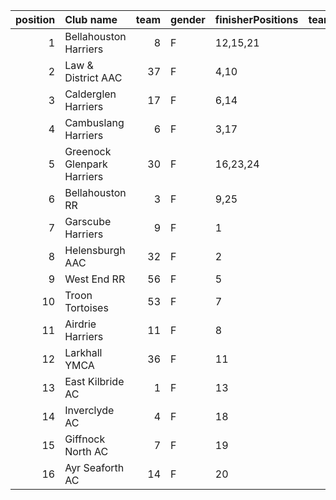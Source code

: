 |   position | Club name                  |   team | gender   | finisherPositions   |   teamPoints |   penaltyPoints |   totalPoints |   totalFinishers | Website                                    |
|-----------:|:---------------------------|-------:|:---------|:--------------------|-------------:|----------------:|--------------:|-----------------:|:-------------------------------------------|
|          1 | Bellahouston Harriers      |      8 | F        | 12,15,21            |           48 |               0 |            48 |                5 | http://www.bellahoustonharriers.co.uk/     |
|          2 | Law & District AAC         |     37 | F        | 4,10                |           14 |              37 |            51 |                2 | http://www.lawaac.co.uk/                   |
|          3 | Calderglen Harriers        |     17 | F        | 6,14                |           20 |              37 |            57 |                2 | http://www.calderglenharriers.org.uk/      |
|          4 | Cambuslang Harriers        |      6 | F        | 3,17                |           20 |              37 |            57 |                2 | https://cambuslangharriers.org/            |
|          5 | Greenock Glenpark Harriers |     30 | F        | 16,23,24            |           63 |               0 |            63 |                4 | https://greenockglenparkharriers.com/      |
|          6 | Bellahouston RR            |      3 | F        | 9,25                |           34 |              37 |            71 |                2 | https://www.bellahoustonroadrunners.co.uk/ |
|          7 | Garscube Harriers          |      9 | F        | 1                   |            1 |              74 |            75 |                1 | https://www.garscubeharriers.org.uk/       |
|          8 | Helensburgh AAC            |     32 | F        | 2                   |            2 |              74 |            76 |                1 | https://www.helensburghaac.com/            |
|          9 | West End RR                |     56 | F        | 5                   |            5 |              74 |            79 |                1 | https://www.westendroadrunners.co.uk/      |
|         10 | Troon Tortoises            |     53 | F        | 7                   |            7 |              74 |            81 |                1 | http://troontortoises.co.uk                |
|         11 | Airdrie Harriers           |     11 | F        | 8                   |            8 |              74 |            82 |                1 | http://airdrieharriers.org/                |
|         12 | Larkhall YMCA              |     36 | F        | 11                  |           11 |              74 |            85 |                1 | https://www.larkhallymcaharriers.org       |
|         13 | East Kilbride AC           |      1 | F        | 13                  |           13 |              74 |            87 |                1 | http://www.ekac.org.uk/                    |
|         14 | Inverclyde AC              |      4 | F        | 18                  |           18 |              74 |            92 |                1 | https://www.inverclydeac.org/              |
|         15 | Giffnock North AC          |      7 | F        | 19                  |           19 |              74 |            93 |                1 | https://www.giffnocknorth.co.uk/           |
|         16 | Ayr Seaforth AC            |     14 | F        | 20                  |           20 |              74 |            94 |                1 | https://www.ayrseaforth.co.uk/             |
